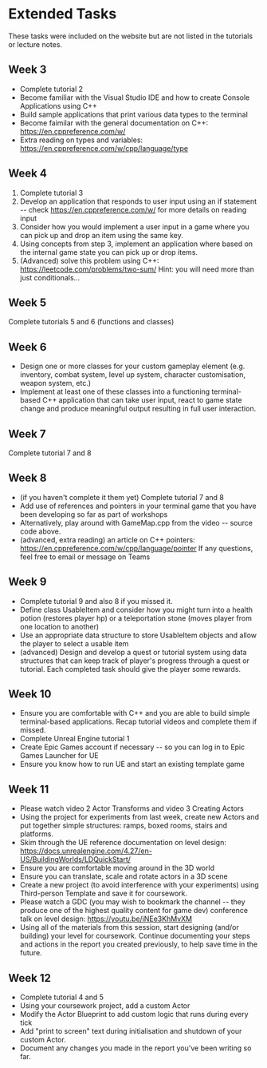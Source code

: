 # Extended Tasks

These tasks were included on the website but are not listed in the tutorials or lecture notes.

## Week 3

* Complete tutorial 2
* Become familiar with the Visual Studio IDE and how to create Console Applications using C++
* Build sample applications that print various data types to the terminal
* Become faimilar with the general documentation on C++: <https://en.cppreference.com/w/>
* Extra reading on types and variables: <https://en.cppreference.com/w/cpp/language/type>

## Week 4

1. Complete tutorial 3
2. Develop an application that responds to user input using an if statement -- check <https://en.cppreference.com/w/> for more details on reading input
3. Consider how you would implement a user input in a game where you can pick up and drop an item using the same key.
4. Using concepts from step 3, implement an application where based on the internal game state you can pick up or drop items.
5. (Advanced) solve this problem using C++: <https://leetcode.com/problems/two-sum/> Hint: you will need more than just conditionals...

## Week 5

Complete tutorials 5 and 6 (functions and classes)

## Week 6

- Design one or more classes for your custom gameplay element (e.g. inventory, combat system, level up system, character customisation, weapon system, etc.)
- Implement at least one of these classes into a functioning terminal-based C++ application that can take user input, react to game state change and produce meaningful output resulting in full user interaction.

## Week 7

Complete tutorial 7 and 8

## Week 8

* (if you haven't complete it them yet) Complete tutorial 7 and 8
* Add use of references and pointers in your terminal game that you have been developing so far as part of workshops
* Alternatively, play around with GameMap.cpp from the video -- source code above.
* (advanced, extra reading) an article on C++ pointers: https://en.cppreference.com/w/cpp/language/pointer 
If any questions, feel free to email or message on Teams

## Week 9

* Complete tutorial 9 and also 8 if you missed it.
* Define class UsableItem and consider how you might turn into a health potion (restores player hp) or a teleportation stone (moves player from one location to another)
* Use an appropriate data structure to store UsableItem objects and allow the player to select a usable item
* (advanced) Design and develop a quest or tutorial system using data structures that can keep track of player's progress through a quest or tutorial. Each completed task should give the player some rewards.

## Week 10

* Ensure you are comfortable with C++ and you are able to build simple terminal-based applications. Recap tutorial videos and complete them if missed.
* Complete Unreal Engine tutorial 1
* Create Epic Games account if necessary -- so you can log in to Epic Games Launcher for UE
* Ensure you know how to run UE and start an existing template game

## Week 11

* Please watch video 2 Actor Transforms and video 3 Creating Actors
* Using the project for experiments from last week, create new Actors and put together simple structures: ramps, boxed rooms, stairs and platforms.
* Skim through the UE reference documentation on level design: <https://docs.unrealengine.com/4.27/en-US/BuildingWorlds/LDQuickStart/>
* Ensure you are comfortable moving around in the 3D world
* Ensure you can translate, scale and rotate actors in a 3D scene
* Create a new project (to avoid interference with your experiments) using Third-person Template and save it for coursework.
* Please watch a GDC (you may wish to bookmark the channel -- they produce one of the highest quality content for game dev) conference talk on level design: <https://youtu.be/iNEe3KhMvXM>
* Using all of the materials from this session, start designing (and/or building) your level for coursework. Continue documenting your steps and actions in the report you created previously, to help save time in the future.

## Week 12

* Complete tutorial 4 and 5
* Using your coursework project, add a custom Actor
* Modify the Actor Blueprint to add custom logic that runs during every tick
* Add "print to screen" text during initialisation and shutdown of your custom Actor.
* Document any changes you made in the report you've been writing so far.

